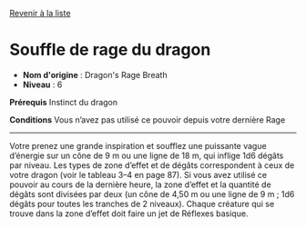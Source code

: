 [Revenir à la liste](list.md)

# Souffle de rage du dragon

 * **Nom d'origine** : Dragon's Rage Breath
 * **Niveau** : 6


<p><strong>Prérequis</strong> Instinct du dragon</p>
<p><strong>Conditions</strong> Vous n’avez pas utilisé ce pouvoir depuis votre dernière Rage</p>
<hr>
<p>Votre prenez une grande inspiration et soufflez une puissante vague d’énergie sur un cône de 9 m ou une ligne de 18 m, qui inflige 1d6 dégâts par niveau. Les types de zone d’effet et de dégâts correspondent à ceux de votre dragon (voir le tableau 3–4 en page 87). Si vous avez utilisé ce pouvoir au cours de la dernière heure, la zone d’effet et la quantité de dégâts sont divisées par deux (un cône de 4,50 m ou une ligne de 9 m ; 1d6 dégâts pour toutes les tranches de 2 niveaux). Chaque créature qui se trouve dans la zone d’effet doit faire un jet de Réflexes basique.</p>